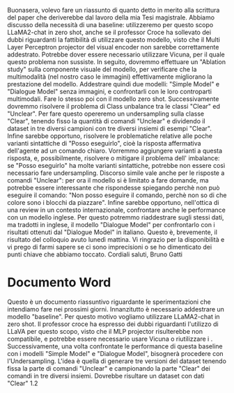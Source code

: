 Buonasera,
volevo fare un riassunto di quanto detto in merito alla scrittura del paper che deriverebbe dal lavoro della mia Tesi magistrale.
Abbiamo discusso della necessità di una baseline: utilizzeremo per questo scopo LLaMA2-chat in zero shot, anche se il professor Croce ha sollevato dei dubbi riguardanti la fattibilità di utilizzare questo modello, visto che il Multi Layer Perceptron projector del visual encoder non sarebbe correttamente addestrato. Potrebbe dover essere necessario utilizzare Vicuna, per il quale questo problema non sussiste.
In seguito, dovremmo effettuare un "Ablation study" sulla componente visuale del modello, per verificare che la multimodalità (nel nostro caso le immagini) effettivamente migliorano la prestazione del modello. Addestrare quindi due modelli: "Simple Model" e "Dialogue Model" senza immagini, e confrontarli con le loro controparti multimodali. Fare lo stesso poi con il modello zero shot.
Successivamente dovremmo risolvere il problema di Class unbalance tra le classi "Clear" ed "Unclear".
Per fare questo opereremo un undersampling sulla classe "Clear", tenendo fisso la quantità di comandi "Unclear" e dividendo il dataset in tre diversi campioni con tre diversi insiemi di esempi "Clear".
Infine sarebbe opportuno, risolvere le problematiche relative alle poche varianti sintattiche di "Posso eseguirlo", cioè la risposta affermativa dell'agente ad un comando chiaro. Vorremmo aggiungere varianti a questa risposta, e, possibilmente, risolvere o mitigare il problema dell' imbalance: se "Posso eseguirlo" ha molte varianti sintattiche, potrebbe non essere così necessario fare undersampling. 
Discorso simile vale anche per le risposte a comandi "Unclear": per ora il modello si è limitato a fare domande, ma potrebbe essere interessante che rispondesse spiegando perchè non può eseguire il comando: "Non posso eseguire il comando, perchè non so di che colore sono i blocchi da piazzare".
Infine sarebbe opportuno, nell'ottica di una review in un contesto internazionale, confrontare anche le performance con un modello inglese. Per questo potremmo riaddestrare sugli stessi dati, ma tradotti in inglese, il modello "Dialogue Model" per confrontarlo con i risultati ottenuti dal "Dialogue Model" in italiano.
Questo è, brevemente, il risultato del colloquio avuto lunedì mattina. 
Vi ringrazio per la disponibilità e vi prego di farmi sapere se ci sono imprecisioni o se ho dimenticato dei punti chiave che abbiamo toccato.
Cordiali saluti,
Bruno Gatti




# Documento Word

Questo è un documento riassuntivo riguardante le sperimentazioni che intendiamo fare nei prossimi giorni.
Innanzitutto è necessario addestrare un modello "baseline". Per questo motivo vogliamo utilizzare LLaMA2-chat in zero shot. Il professor croce ha espresso dei dubbi riguardanti l'utilizzo di LLaVA per questo scopo, visto che il MLP projector risulterebbe non compatibile, e potrebbe essere necessario usare Vicuna o riutilizzare i .
Successivamente, una volta confrontate le performance di questa baseline con i modelli "Simple Model" e "Dialogue Model", bisognerà procedere con l'Undersampling. L'idea è quella di generare tre versioni del dataset tenendo fissa la parte di comandi "Unclear" e campionando la parte "Clear" dei comandi in tre diversi insiemi. Dovrebbe risultare un dataset con dati "Clear" 1.2